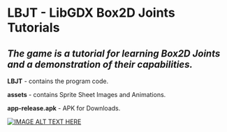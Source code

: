 # LBJT - LibGDX Box2D Joints Tutorials
## _The game is a tutorial for learning **Box2D Joints** and a demonstration of their capabilities._

**LBJT** - contains the program code.

**assets** - contains Sprite Sheet Images and Animations.

**app-release.apk** - APK for Downloads.

[![IMAGE ALT TEXT HERE](https://img.youtube.com/vi/isawFe3NomU/0.jpg)](https://www.youtube.com/watch?v=isawFe3NomU)
